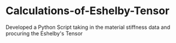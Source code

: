 # Calculations-of-Eshelby-Tensor
Developed a Python Script taking in the material stiffness data and procuring the Eshelby's Tensor 
